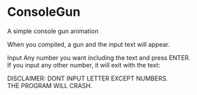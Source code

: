 # ConsoleGun
A simple console gun animation

When you compiled, a gun and the input text will appear.

Input Any number you want including the text and press ENTER.  
If you input any other number, it will exit with the text:

DISCLAIMER: DONT INPUT LETTER EXCEPT NUMBERS.  
THE PROGRAM WILL CRASH.
